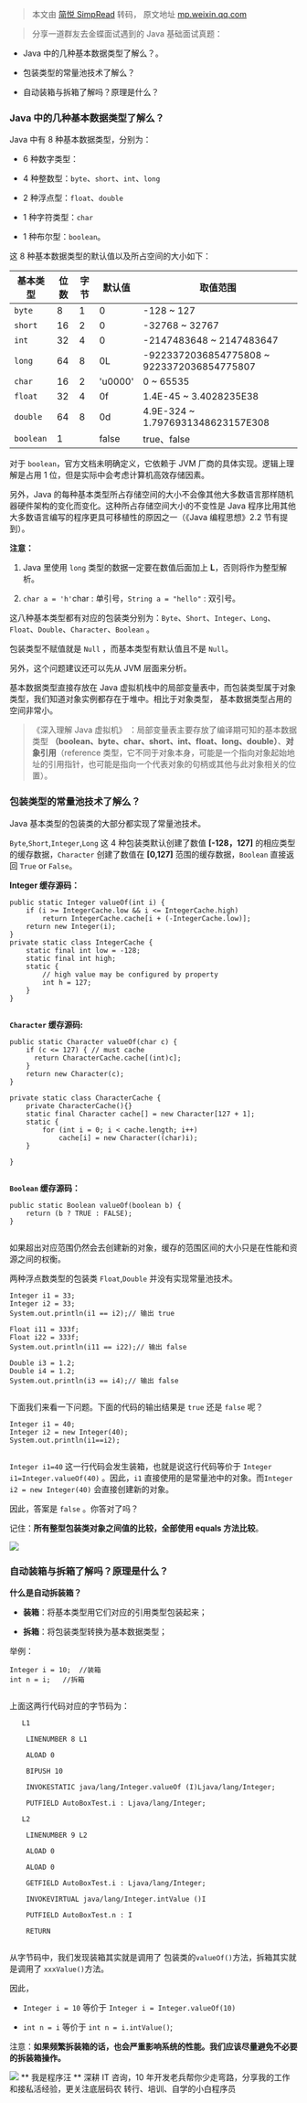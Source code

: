 > 本文由 [简悦 SimpRead](http://ksria.com/simpread/) 转码， 原文地址 [mp.weixin.qq.com](https://mp.weixin.qq.com/s/O-EWSobYTs61Kv6dfbIWVA)

> 分享一道群友去金蝶面试遇到的 Java 基础面试真题：  

*   Java 中的几种基本数据类型了解么？。
    
*   包装类型的常量池技术了解么？
    
*   自动装箱与拆箱了解吗？原理是什么？
    

### Java 中的几种基本数据类型了解么？

Java 中有 8 种基本数据类型，分别为：

*   6 种数字类型：
    

*   4 种整数型：`byte`、`short`、`int`、`long`
    
*   2 种浮点型：`float`、`double`
    

*   1 种字符类型：`char`
    
*   1 种布尔型：`boolean`。
    

这 8 种基本数据类型的默认值以及所占空间的大小如下：

<table><thead><tr data-darkmode-bgcolor-16487298303772="rgb(25, 25, 25)" data-darkmode-original-bgcolor-16487298303772="#fff|rgb(255,255,255)" data-style="border-width: 1px 0px 0px; border-right-style: initial; border-bottom-style: initial; border-left-style: initial; border-right-color: initial; border-bottom-color: initial; border-left-color: initial; border-top-style: solid; border-top-color: rgb(204, 204, 204); background-color: white;"><th data-darkmode-bgcolor-16487298303772="rgb(40, 40, 40)" data-darkmode-original-bgcolor-16487298303772="#fff|rgb(255,255,255)|rgb(240, 240, 240)" data-style="font-size: 16px; border-top-width: 1px; border-color: rgb(204, 204, 204); background-color: rgb(240, 240, 240); min-width: 85px; text-align: left;">基本类型</th><th data-darkmode-bgcolor-16487298303772="rgb(40, 40, 40)" data-darkmode-original-bgcolor-16487298303772="#fff|rgb(255,255,255)|rgb(240, 240, 240)" data-style="font-size: 16px; border-top-width: 1px; border-color: rgb(204, 204, 204); background-color: rgb(240, 240, 240); min-width: 85px; text-align: left;">位数</th><th data-darkmode-bgcolor-16487298303772="rgb(40, 40, 40)" data-darkmode-original-bgcolor-16487298303772="#fff|rgb(255,255,255)|rgb(240, 240, 240)" data-style="font-size: 16px; border-top-width: 1px; border-color: rgb(204, 204, 204); background-color: rgb(240, 240, 240); min-width: 85px; text-align: left;">字节</th><th data-darkmode-bgcolor-16487298303772="rgb(40, 40, 40)" data-darkmode-original-bgcolor-16487298303772="#fff|rgb(255,255,255)|rgb(240, 240, 240)" data-style="font-size: 16px; border-top-width: 1px; border-color: rgb(204, 204, 204); background-color: rgb(240, 240, 240); min-width: 85px; text-align: left;">默认值</th><th data-darkmode-bgcolor-16487298303772="rgb(40, 40, 40)" data-darkmode-original-bgcolor-16487298303772="#fff|rgb(255,255,255)|rgb(240, 240, 240)" data-style="font-size: 16px; border-top-width: 1px; border-color: rgb(204, 204, 204); text-align: left; background-color: rgb(240, 240, 240); min-width: 85px;">取值范围</th></tr></thead><tbody><tr data-darkmode-bgcolor-16487298303772="rgb(25, 25, 25)" data-darkmode-original-bgcolor-16487298303772="#fff|rgb(255,255,255)" data-style="border-width: 1px 0px 0px; border-right-style: initial; border-bottom-style: initial; border-left-style: initial; border-right-color: initial; border-bottom-color: initial; border-left-color: initial; border-top-style: solid; border-top-color: rgb(204, 204, 204); background-color: white;"><td data-darkmode-bgcolor-16487298303772="rgb(25, 25, 25)" data-darkmode-original-bgcolor-16487298303772="#fff|rgb(255,255,255)" data-style="font-size: 16px; border-color: rgb(204, 204, 204); min-width: 85px;"><code data-darkmode-bgcolor-16487298303772="rgb(25, 25, 25)" data-darkmode-original-bgcolor-16487298303772="#fff|rgb(255,255,255)">byte</code></td><td data-darkmode-bgcolor-16487298303772="rgb(25, 25, 25)" data-darkmode-original-bgcolor-16487298303772="#fff|rgb(255,255,255)" data-style="font-size: 16px; border-color: rgb(204, 204, 204); min-width: 85px;">8</td><td data-darkmode-bgcolor-16487298303772="rgb(25, 25, 25)" data-darkmode-original-bgcolor-16487298303772="#fff|rgb(255,255,255)" data-style="font-size: 16px; border-color: rgb(204, 204, 204); min-width: 85px;">1</td><td data-darkmode-bgcolor-16487298303772="rgb(25, 25, 25)" data-darkmode-original-bgcolor-16487298303772="#fff|rgb(255,255,255)" data-style="font-size: 16px; border-color: rgb(204, 204, 204); min-width: 85px;">0</td><td data-darkmode-bgcolor-16487298303772="rgb(25, 25, 25)" data-darkmode-original-bgcolor-16487298303772="#fff|rgb(255,255,255)" data-style="font-size: 16px; border-color: rgb(204, 204, 204); min-width: 85px;">-128 ~ 127</td></tr><tr data-darkmode-bgcolor-16487298303772="rgb(32, 32, 32)" data-darkmode-original-bgcolor-16487298303772="#fff|rgb(248, 248, 248)" data-style="border-width: 1px 0px 0px; border-right-style: initial; border-bottom-style: initial; border-left-style: initial; border-right-color: initial; border-bottom-color: initial; border-left-color: initial; border-top-style: solid; border-top-color: rgb(204, 204, 204); background-color: rgb(248, 248, 248);"><td data-darkmode-bgcolor-16487298303772="rgb(32, 32, 32)" data-darkmode-original-bgcolor-16487298303772="#fff|rgb(248, 248, 248)" data-style="font-size: 16px; border-color: rgb(204, 204, 204); min-width: 85px;"><code data-darkmode-bgcolor-16487298303772="rgb(32, 32, 32)" data-darkmode-original-bgcolor-16487298303772="#fff|rgb(248, 248, 248)">short</code></td><td data-darkmode-bgcolor-16487298303772="rgb(32, 32, 32)" data-darkmode-original-bgcolor-16487298303772="#fff|rgb(248, 248, 248)" data-style="font-size: 16px; border-color: rgb(204, 204, 204); min-width: 85px;">16</td><td data-darkmode-bgcolor-16487298303772="rgb(32, 32, 32)" data-darkmode-original-bgcolor-16487298303772="#fff|rgb(248, 248, 248)" data-style="font-size: 16px; border-color: rgb(204, 204, 204); min-width: 85px;">2</td><td data-darkmode-bgcolor-16487298303772="rgb(32, 32, 32)" data-darkmode-original-bgcolor-16487298303772="#fff|rgb(248, 248, 248)" data-style="font-size: 16px; border-color: rgb(204, 204, 204); min-width: 85px;">0</td><td data-darkmode-bgcolor-16487298303772="rgb(32, 32, 32)" data-darkmode-original-bgcolor-16487298303772="#fff|rgb(248, 248, 248)" data-style="font-size: 16px; border-color: rgb(204, 204, 204); min-width: 85px;">-32768 ~ 32767</td></tr><tr data-darkmode-bgcolor-16487298303772="rgb(25, 25, 25)" data-darkmode-original-bgcolor-16487298303772="#fff|rgb(255,255,255)" data-style="border-width: 1px 0px 0px; border-right-style: initial; border-bottom-style: initial; border-left-style: initial; border-right-color: initial; border-bottom-color: initial; border-left-color: initial; border-top-style: solid; border-top-color: rgb(204, 204, 204); background-color: white;"><td data-darkmode-bgcolor-16487298303772="rgb(25, 25, 25)" data-darkmode-original-bgcolor-16487298303772="#fff|rgb(255,255,255)" data-style="font-size: 16px; border-color: rgb(204, 204, 204); min-width: 85px;"><code data-darkmode-bgcolor-16487298303772="rgb(25, 25, 25)" data-darkmode-original-bgcolor-16487298303772="#fff|rgb(255,255,255)">int</code></td><td data-darkmode-bgcolor-16487298303772="rgb(25, 25, 25)" data-darkmode-original-bgcolor-16487298303772="#fff|rgb(255,255,255)" data-style="font-size: 16px; border-color: rgb(204, 204, 204); min-width: 85px;">32</td><td data-darkmode-bgcolor-16487298303772="rgb(25, 25, 25)" data-darkmode-original-bgcolor-16487298303772="#fff|rgb(255,255,255)" data-style="font-size: 16px; border-color: rgb(204, 204, 204); min-width: 85px;">4</td><td data-darkmode-bgcolor-16487298303772="rgb(25, 25, 25)" data-darkmode-original-bgcolor-16487298303772="#fff|rgb(255,255,255)" data-style="font-size: 16px; border-color: rgb(204, 204, 204); min-width: 85px;">0</td><td data-darkmode-bgcolor-16487298303772="rgb(25, 25, 25)" data-darkmode-original-bgcolor-16487298303772="#fff|rgb(255,255,255)" data-style="font-size: 16px; border-color: rgb(204, 204, 204); min-width: 85px;">-2147483648 ~ 2147483647</td></tr><tr data-darkmode-bgcolor-16487298303772="rgb(32, 32, 32)" data-darkmode-original-bgcolor-16487298303772="#fff|rgb(248, 248, 248)" data-style="border-width: 1px 0px 0px; border-right-style: initial; border-bottom-style: initial; border-left-style: initial; border-right-color: initial; border-bottom-color: initial; border-left-color: initial; border-top-style: solid; border-top-color: rgb(204, 204, 204); background-color: rgb(248, 248, 248);"><td data-darkmode-bgcolor-16487298303772="rgb(32, 32, 32)" data-darkmode-original-bgcolor-16487298303772="#fff|rgb(248, 248, 248)" data-style="font-size: 16px; border-color: rgb(204, 204, 204); min-width: 85px;"><code data-darkmode-bgcolor-16487298303772="rgb(32, 32, 32)" data-darkmode-original-bgcolor-16487298303772="#fff|rgb(248, 248, 248)">long</code></td><td data-darkmode-bgcolor-16487298303772="rgb(32, 32, 32)" data-darkmode-original-bgcolor-16487298303772="#fff|rgb(248, 248, 248)" data-style="font-size: 16px; border-color: rgb(204, 204, 204); min-width: 85px;">64</td><td data-darkmode-bgcolor-16487298303772="rgb(32, 32, 32)" data-darkmode-original-bgcolor-16487298303772="#fff|rgb(248, 248, 248)" data-style="font-size: 16px; border-color: rgb(204, 204, 204); min-width: 85px;">8</td><td data-darkmode-bgcolor-16487298303772="rgb(32, 32, 32)" data-darkmode-original-bgcolor-16487298303772="#fff|rgb(248, 248, 248)" data-style="font-size: 16px; border-color: rgb(204, 204, 204); min-width: 85px;">0L</td><td data-darkmode-bgcolor-16487298303772="rgb(32, 32, 32)" data-darkmode-original-bgcolor-16487298303772="#fff|rgb(248, 248, 248)" data-style="font-size: 16px; border-color: rgb(204, 204, 204); min-width: 85px;">-9223372036854775808 ~ 9223372036854775807</td></tr><tr data-darkmode-bgcolor-16487298303772="rgb(25, 25, 25)" data-darkmode-original-bgcolor-16487298303772="#fff|rgb(255,255,255)" data-style="border-width: 1px 0px 0px; border-right-style: initial; border-bottom-style: initial; border-left-style: initial; border-right-color: initial; border-bottom-color: initial; border-left-color: initial; border-top-style: solid; border-top-color: rgb(204, 204, 204); background-color: white;"><td data-darkmode-bgcolor-16487298303772="rgb(25, 25, 25)" data-darkmode-original-bgcolor-16487298303772="#fff|rgb(255,255,255)" data-style="font-size: 16px; border-color: rgb(204, 204, 204); min-width: 85px;"><code data-darkmode-bgcolor-16487298303772="rgb(25, 25, 25)" data-darkmode-original-bgcolor-16487298303772="#fff|rgb(255,255,255)">char</code></td><td data-darkmode-bgcolor-16487298303772="rgb(25, 25, 25)" data-darkmode-original-bgcolor-16487298303772="#fff|rgb(255,255,255)" data-style="font-size: 16px; border-color: rgb(204, 204, 204); min-width: 85px;">16</td><td data-darkmode-bgcolor-16487298303772="rgb(25, 25, 25)" data-darkmode-original-bgcolor-16487298303772="#fff|rgb(255,255,255)" data-style="font-size: 16px; border-color: rgb(204, 204, 204); min-width: 85px;">2</td><td data-darkmode-bgcolor-16487298303772="rgb(25, 25, 25)" data-darkmode-original-bgcolor-16487298303772="#fff|rgb(255,255,255)" data-style="font-size: 16px; border-color: rgb(204, 204, 204); min-width: 85px;">'u0000'</td><td data-darkmode-bgcolor-16487298303772="rgb(25, 25, 25)" data-darkmode-original-bgcolor-16487298303772="#fff|rgb(255,255,255)" data-style="font-size: 16px; border-color: rgb(204, 204, 204); min-width: 85px;">0 ~ 65535</td></tr><tr data-darkmode-bgcolor-16487298303772="rgb(32, 32, 32)" data-darkmode-original-bgcolor-16487298303772="#fff|rgb(248, 248, 248)" data-style="border-width: 1px 0px 0px; border-right-style: initial; border-bottom-style: initial; border-left-style: initial; border-right-color: initial; border-bottom-color: initial; border-left-color: initial; border-top-style: solid; border-top-color: rgb(204, 204, 204); background-color: rgb(248, 248, 248);"><td data-darkmode-bgcolor-16487298303772="rgb(32, 32, 32)" data-darkmode-original-bgcolor-16487298303772="#fff|rgb(248, 248, 248)" data-style="font-size: 16px; border-color: rgb(204, 204, 204); min-width: 85px;"><code data-darkmode-bgcolor-16487298303772="rgb(32, 32, 32)" data-darkmode-original-bgcolor-16487298303772="#fff|rgb(248, 248, 248)">float</code></td><td data-darkmode-bgcolor-16487298303772="rgb(32, 32, 32)" data-darkmode-original-bgcolor-16487298303772="#fff|rgb(248, 248, 248)" data-style="font-size: 16px; border-color: rgb(204, 204, 204); min-width: 85px;">32</td><td data-darkmode-bgcolor-16487298303772="rgb(32, 32, 32)" data-darkmode-original-bgcolor-16487298303772="#fff|rgb(248, 248, 248)" data-style="font-size: 16px; border-color: rgb(204, 204, 204); min-width: 85px;">4</td><td data-darkmode-bgcolor-16487298303772="rgb(32, 32, 32)" data-darkmode-original-bgcolor-16487298303772="#fff|rgb(248, 248, 248)" data-style="font-size: 16px; border-color: rgb(204, 204, 204); min-width: 85px;">0f</td><td data-darkmode-bgcolor-16487298303772="rgb(32, 32, 32)" data-darkmode-original-bgcolor-16487298303772="#fff|rgb(248, 248, 248)" data-style="font-size: 16px; border-color: rgb(204, 204, 204); min-width: 85px;">1.4E-45 ~ 3.4028235E38</td></tr><tr data-darkmode-bgcolor-16487298303772="rgb(25, 25, 25)" data-darkmode-original-bgcolor-16487298303772="#fff|rgb(255,255,255)" data-style="border-width: 1px 0px 0px; border-right-style: initial; border-bottom-style: initial; border-left-style: initial; border-right-color: initial; border-bottom-color: initial; border-left-color: initial; border-top-style: solid; border-top-color: rgb(204, 204, 204); background-color: white;"><td data-darkmode-bgcolor-16487298303772="rgb(25, 25, 25)" data-darkmode-original-bgcolor-16487298303772="#fff|rgb(255,255,255)" data-style="font-size: 16px; border-color: rgb(204, 204, 204); min-width: 85px;"><code data-darkmode-bgcolor-16487298303772="rgb(25, 25, 25)" data-darkmode-original-bgcolor-16487298303772="#fff|rgb(255,255,255)">double</code></td><td data-darkmode-bgcolor-16487298303772="rgb(25, 25, 25)" data-darkmode-original-bgcolor-16487298303772="#fff|rgb(255,255,255)" data-style="font-size: 16px; border-color: rgb(204, 204, 204); min-width: 85px;">64</td><td data-darkmode-bgcolor-16487298303772="rgb(25, 25, 25)" data-darkmode-original-bgcolor-16487298303772="#fff|rgb(255,255,255)" data-style="font-size: 16px; border-color: rgb(204, 204, 204); min-width: 85px;">8</td><td data-darkmode-bgcolor-16487298303772="rgb(25, 25, 25)" data-darkmode-original-bgcolor-16487298303772="#fff|rgb(255,255,255)" data-style="font-size: 16px; border-color: rgb(204, 204, 204); min-width: 85px;">0d</td><td data-darkmode-bgcolor-16487298303772="rgb(25, 25, 25)" data-darkmode-original-bgcolor-16487298303772="#fff|rgb(255,255,255)" data-style="font-size: 16px; border-color: rgb(204, 204, 204); min-width: 85px;">4.9E-324 ~ 1.7976931348623157E308</td></tr><tr data-darkmode-bgcolor-16487298303772="rgb(32, 32, 32)" data-darkmode-original-bgcolor-16487298303772="#fff|rgb(248, 248, 248)" data-style="border-width: 1px 0px 0px; border-right-style: initial; border-bottom-style: initial; border-left-style: initial; border-right-color: initial; border-bottom-color: initial; border-left-color: initial; border-top-style: solid; border-top-color: rgb(204, 204, 204); background-color: rgb(248, 248, 248);"><td data-darkmode-bgcolor-16487298303772="rgb(32, 32, 32)" data-darkmode-original-bgcolor-16487298303772="#fff|rgb(248, 248, 248)" data-style="font-size: 16px; border-color: rgb(204, 204, 204); min-width: 85px;"><code data-darkmode-bgcolor-16487298303772="rgb(32, 32, 32)" data-darkmode-original-bgcolor-16487298303772="#fff|rgb(248, 248, 248)">boolean</code></td><td data-darkmode-bgcolor-16487298303772="rgb(32, 32, 32)" data-darkmode-original-bgcolor-16487298303772="#fff|rgb(248, 248, 248)" data-style="font-size: 16px; border-color: rgb(204, 204, 204); min-width: 85px;">1</td><td data-darkmode-bgcolor-16487298303772="rgb(32, 32, 32)" data-darkmode-original-bgcolor-16487298303772="#fff|rgb(248, 248, 248)" data-style="font-size: 16px; border-color: rgb(204, 204, 204); min-width: 85px;"><br data-darkmode-bgcolor-16487298303772="rgb(32, 32, 32)" data-darkmode-original-bgcolor-16487298303772="#fff|rgb(248, 248, 248)"></td><td data-darkmode-bgcolor-16487298303772="rgb(32, 32, 32)" data-darkmode-original-bgcolor-16487298303772="#fff|rgb(248, 248, 248)" data-style="font-size: 16px; border-color: rgb(204, 204, 204); min-width: 85px;">false</td><td data-darkmode-bgcolor-16487298303772="rgb(32, 32, 32)" data-darkmode-original-bgcolor-16487298303772="#fff|rgb(248, 248, 248)" data-style="font-size: 16px; border-color: rgb(204, 204, 204); min-width: 85px;">true、false</td></tr></tbody></table>

对于 `boolean`，官方文档未明确定义，它依赖于 JVM 厂商的具体实现。逻辑上理解是占用 1 位，但是实际中会考虑计算机高效存储因素。

另外，Java 的每种基本类型所占存储空间的大小不会像其他大多数语言那样随机器硬件架构的变化而变化。这种所占存储空间大小的不变性是 Java 程序比用其他大多数语言编写的程序更具可移植性的原因之一（《Java 编程思想》2.2 节有提到）。

**注意：**

1.  Java 里使用 `long` 类型的数据一定要在数值后面加上 **L**，否则将作为整型解析。
    
2.  `char a = 'h'`char : 单引号，`String a = "hello"` : 双引号。
    

这八种基本类型都有对应的包装类分别为：`Byte`、`Short`、`Integer`、`Long`、`Float`、`Double`、`Character`、`Boolean` 。

包装类型不赋值就是 `Null` ，而基本类型有默认值且不是 `Null`。

另外，这个问题建议还可以先从 JVM 层面来分析。

基本数据类型直接存放在 Java 虚拟机栈中的局部变量表中，而包装类型属于对象类型，我们知道对象实例都存在于堆中。相比于对象类型， 基本数据类型占用的空间非常小。

> 《深入理解 Java 虚拟机》 ：局部变量表主要存放了编译期可知的基本数据类型 **（boolean、byte、char、short、int、float、long、double）**、**对象引用**（reference 类型，它不同于对象本身，可能是一个指向对象起始地址的引用指针，也可能是指向一个代表对象的句柄或其他与此对象相关的位置）。

### 包装类型的常量池技术了解么？

Java 基本类型的包装类的大部分都实现了常量池技术。

`Byte`,`Short`,`Integer`,`Long` 这 4 种包装类默认创建了数值 **[-128，127]** 的相应类型的缓存数据，`Character` 创建了数值在 **[0,127]** 范围的缓存数据，`Boolean` 直接返回 `True` or `False`。

**Integer 缓存源码：**

```
public static Integer valueOf(int i) {
    if (i >= IntegerCache.low && i <= IntegerCache.high)
        return IntegerCache.cache[i + (-IntegerCache.low)];
    return new Integer(i);
}
private static class IntegerCache {
    static final int low = -128;
    static final int high;
    static {
        // high value may be configured by property
        int h = 127;
    }
}


```

**`Character` 缓存源码:**

```
public static Character valueOf(char c) {
    if (c <= 127) { // must cache
      return CharacterCache.cache[(int)c];
    }
    return new Character(c);
}

private static class CharacterCache {
    private CharacterCache(){}
    static final Character cache[] = new Character[127 + 1];
    static {
        for (int i = 0; i < cache.length; i++)
            cache[i] = new Character((char)i);
    }

}


```

**`Boolean` 缓存源码：**

```
public static Boolean valueOf(boolean b) {
    return (b ? TRUE : FALSE);
}


```

如果超出对应范围仍然会去创建新的对象，缓存的范围区间的大小只是在性能和资源之间的权衡。

两种浮点数类型的包装类 `Float`,`Double` 并没有实现常量池技术。

```
Integer i1 = 33;
Integer i2 = 33;
System.out.println(i1 == i2);// 输出 true

Float i11 = 333f;
Float i22 = 333f;
System.out.println(i11 == i22);// 输出 false

Double i3 = 1.2;
Double i4 = 1.2;
System.out.println(i3 == i4);// 输出 false


```

下面我们来看一下问题。下面的代码的输出结果是 `true` 还是 `false` 呢？

```
Integer i1 = 40;
Integer i2 = new Integer(40);
System.out.println(i1==i2);


```

`Integer i1=40` 这一行代码会发生装箱，也就是说这行代码等价于 `Integer i1=Integer.valueOf(40)` 。因此，`i1` 直接使用的是常量池中的对象。而`Integer i2 = new Integer(40)` 会直接创建新的对象。

因此，答案是 `false` 。你答对了吗？

记住：**所有整型包装类对象之间值的比较，全部使用 equals 方法比较**。

![](https://mmbiz.qpic.cn/mmbiz_png/iaIdQfEric9Tx5GlS3qE8p3T13I4rheQiaxicaCY8lCEsywTv57qJDUbzUYLIQffKh184lrs9jcOZ9pCyOTNCt6ZRw/640?wx_fmt=png)

### 自动装箱与拆箱了解吗？原理是什么？

**什么是自动拆装箱？**

*   **装箱**：将基本类型用它们对应的引用类型包装起来；
    
*   **拆箱**：将包装类型转换为基本数据类型；
    

举例：

```
Integer i = 10;  //装箱
int n = i;   //拆箱


```

上面这两行代码对应的字节码为：

```
   L1

    LINENUMBER 8 L1

    ALOAD 0

    BIPUSH 10

    INVOKESTATIC java/lang/Integer.valueOf (I)Ljava/lang/Integer;

    PUTFIELD AutoBoxTest.i : Ljava/lang/Integer;

   L2

    LINENUMBER 9 L2

    ALOAD 0

    ALOAD 0

    GETFIELD AutoBoxTest.i : Ljava/lang/Integer;

    INVOKEVIRTUAL java/lang/Integer.intValue ()I

    PUTFIELD AutoBoxTest.n : I

    RETURN


```

从字节码中，我们发现装箱其实就是调用了 包装类的`valueOf()`方法，拆箱其实就是调用了 `xxxValue()`方法。

因此，

*   `Integer i = 10` 等价于 `Integer i = Integer.valueOf(10)`
    
*   `int n = i` 等价于 `int n = i.intValue()`;
    

注意：**如果频繁拆装箱的话，也会严重影响系统的性能。我们应该尽量避免不必要的拆装箱操作。**

 ![](http://mmbiz.qpic.cn/mmbiz_png/obDoO79MTFFj7yxAU4nibk9t37xxUNx4PRy8QKpqibgry1mqiaYu5NLaoAibgHHkCtrKvgoEu6xz63UNQRAGBxF2Mg/0?wx_fmt=png) ** 我是程序汪 ** 深耕 IT 咨询，10 年开发老兵帮你少走弯路，分享我的工作和接私活经验，更关注底层码农 转行、培训、自学的小白程序员